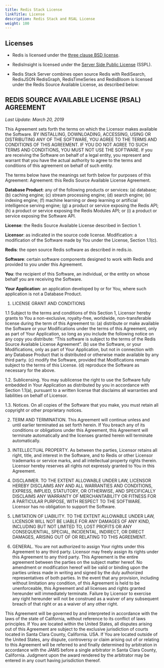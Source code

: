 ```yaml
---
title: Redis Stack License
linkTitle: License
description: Redis Stack and RSAL License
weight: 100
---
```


## Licenses

* Redis is licensed under the [three clause BSD license](/docs/about/license/).

* RedisInsight is licensed under the [Server Side Public License](https://en.wikipedia.org/wiki/Server_Side_Public_License) (SSPL).

* Redis Stack Server combines open source Redis with RediSearch, RedisJSON RedisGraph, RedisTimeSeries and RedisBloom is licensed under the Redis Source Available License, as described below:

## REDIS SOURCE AVAILABLE LICENSE (RSAL) AGREEMENT

_Last Update: March 20, 2019_

This Agreement sets forth the terms on which the Licensor makes available the Software. BY INSTALLING, DOWNLOADING, ACCESSING, USING OR DISTRIBUTING ANY OF THE SOFTWARE, YOU AGREE TO THE TERMS AND CONDITIONS OF THIS AGREEMENT. IF YOU DO NOT AGREE TO SUCH TERMS AND CONDITIONS, YOU MUST NOT USE THE SOFTWARE. If you are receiving the Software on behalf of a legal entity, you represent and warrant that you have the actual authority to agree to the terms and conditions of this agreement on behalf of such entity.

The terms below have the meanings set forth below for purposes of this Agreement: Agreement​: this Redis Source Available License Agreement.

**Database Product​**: any of the following products or services: (a) database; (b) caching engine; (c) stream processing engine; (d) search engine; (e) indexing engine; (f) machine learning or deep learning or artificial intelligence serving engine; (g) a product or service exposing the Redis API; (h) a product or service exposing the Redis Modules API; or (i) a product or service exposing the Software API.

**License**​: the Redis Source Available License described in Section 1.

**Licensor**​: ​as indicated in the source code license.
Modification​:​ ​a modification of the Software made by You under the License, Section 1.1(c).

**Redis**​: the open source Redis software as described in redis.io.

**Software**​: certain software components designed to work with Redis and provided to you under this Agreement.

**You**​: the recipient of this Software, an individual, or the entity on whose behalf you are receiving the Software.

**Your Application**​: an application developed by or for You, where such application is not a Database Product.

1. LICENSE GRANT AND CONDITIONS

1.1 Subject to the terms and conditions of this Section 1, Licensor hereby grants to You a non-exclusive, royalty-free, worldwide, non-transferable license during the term of this Agreement to:
(a) distribute ​or make available the Software or your Modifications under the terms of this Agreement, only as part of Your Application, so long as you include the following notice on any copy you distribute: “This software is subject to the terms of the Redis Source Available License Agreement”.
(b) use​ the Software, or your Modifications, only as part of Your Application, but not in connection with any Database Product that is distributed or otherwise made available by any third party.
(c) modify ​the Software, provided that Modifications remain subject to the terms of this License. (d) reproduce​ the Software as necessary for the above.

1.2. Sublicensing​. You may sublicense the right to use the Software fully embedded in Your Application as distributed by you in accordance with Section 1.1(a), pursuant to a written license that disclaims all warranties and liabilities on behalf of Licensor.

1.3. Notices​. On all copies of the Software that you make, you must retain all copyright or other proprietary notices.

2. TERM AND TERMINATION​. This Agreement will continue unless and until earlier terminated as set forth herein. If You breach any of its conditions or obligations under this Agreement, this Agreement will terminate automatically and the licenses granted herein will terminate automatically.

3. INTELLECTUAL PROPERTY​. As between the parties, Licensor retains all right, title, and interest in the Software, and to Redis or other Licensor trademarks or service marks, and all intellectual property rights therein. Licensor hereby reserves all rights not expressly granted to You in this Agreement.

4. DISCLAIMER​. TO THE EXTENT ALLOWABLE UNDER LAW, LICENSOR HEREBY DISCLAIMS ANY AND ALL WARRANTIES AND CONDITIONS, EXPRESS, IMPLIED, STATUTORY, OR OTHERWISE, AND SPECIFICALLY DISCLAIMS ANY WARRANTY OF MERCHANTABILITY OR FITNESS FOR A PARTICULAR PURPOSE, WITH RESPECT TO THE SOFTWARE. Licensor has no obligation to support the Software.
5. LIMITATION OF LIABILITY​. TO THE EXTENT ALLOWABLE UNDER LAW, LICENSOR WILL NOT BE LIABLE FOR ANY DAMAGES OF ANY KIND, INCLUDING BUT NOT LIMITED TO, LOST PROFITS OR ANY CONSEQUENTIAL, SPECIAL, INCIDENTAL, INDIRECT, OR DIRECT DAMAGES, ARISING OUT OF OR RELATING TO THIS AGREEMENT.

6. GENERAL​. You are not authorized to assign Your rights under this Agreement to any third party. Licensor may freely assign its rights under this Agreement to any third party. This Agreement is the entire agreement between the parties on the subject matter hereof. No amendment or modification hereof will be valid or binding upon the parties unless made in writing and signed by the duly authorized representatives of both parties. In the event that any provision, including without limitation any condition, of this Agreement is held to be unenforceable, this Agreement and all licenses and rights granted hereunder will immediately terminate. Failure by Licensor to exercise any right hereunder will not be construed as a waiver of any subsequent breach of that right or as a waiver of any other right.

This Agreement will be governed by and interpreted in accordance with the laws of the state of California, without reference to its conflict of laws principles. If You are located within the United States, all disputes arising out of this Agreement are subject to the exclusive jurisdiction of courts located in Santa Clara County, California. USA. If You are located outside of the United States, any dispute, controversy or claim arising out of or relating to this Agreement will be referred to and finally determined by arbitration in accordance with the JAMS before a single arbitrator in Santa Clara County, California. Judgment upon the award rendered by the arbitrator may be entered in any court having jurisdiction thereof.
